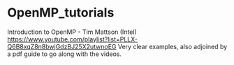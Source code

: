 # OpenMP_tutorials
Introduction to OpenMP - Tim Mattson (Intel)
https://www.youtube.com/playlist?list=PLLX-Q6B8xqZ8n8bwjGdzBJ25X2utwnoEG
Very clear examples, also adjoined by a pdf guide to go along with the videos.
